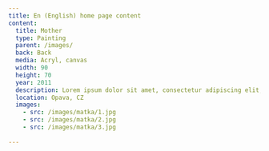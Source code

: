 ```yaml
---
title: En (English) home page content
content:
  title: Mother
  type: Painting
  parent: /images/
  back: Back
  media: Acryl, canvas
  width: 90
  height: 70
  year: 2011
  description: Lorem ipsum dolor sit amet, consectetur adipiscing elit, sed do eiusmod tempor incididunt ut labore et dolore magna aliqua. 
  location: Opava, CZ
  images:
    - src: /images/matka/1.jpg
    - src: /images/matka/2.jpg
    - src: /images/matka/3.jpg
    
---
```

